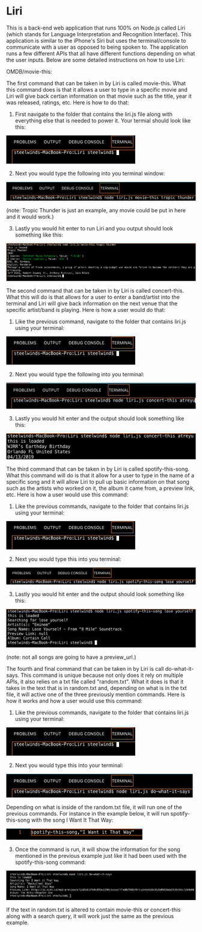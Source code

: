 # Liri
This is a back-end web application that runs 100% on Node.js called Liri (which stands for Language Interpretation and Recognition Interface). This application is similar to the iPhone's Siri but uses the terminal/console to communicate with a user as opposed to being spoken to. The application runs a few different APIs that all have different functions depending on what the user inputs. Below are some detailed instructions on how to use Liri: 

OMDB/movie-this:

The first command that can be taken in by Liri is called movie-this. What this command does is that it allows a user to type in a specific movie and Liri will give back certian information on that movie such as the title, year it was released, ratings, etc. Here is how to do that:

1. First navigate to the folder that contains the liri.js file along with everything else that is needed to power it. Your termial should look like this:

![alt text](https://github.com/wtsegars/Liri/blob/master/images/ScreenShot2019-04-15at9.38.02PM.png)

2. Next you would type the following into you terminal window: 

![alt text](https://github.com/wtsegars/Liri/blob/master/images/ScreenShot2019-04-15at9.50.05PM.png)

(note: Tropic Thunder is just an example, any movie could be put in here and it would work.)

3. Lastly you would hit enter to run Liri and you output should look something like this:

![alt text](https://github.com/wtsegars/Liri/blob/master/images/ScreenShot2019-04-15at9.52.40PM.png)

The second command that can be taken in by Liri is called concert-this. What this will do is that allows for a user to enter a band/artist into the terminal and Liri will give back information on the next venue that the specific artist/band is playing. Here is how a user would do that:

1. Like the previous command, navigate to the folder that contains liri.js using your terminal:

![alt text](https://github.com/wtsegars/Liri/blob/master/images/ScreenShot2019-04-15at9.38.02PM.png)

2. Next you would type the following into you terminal:

![alt text](https://github.com/wtsegars/Liri/blob/master/images/ScreenShot2019-04-16at12.34.24AM.png)

3. Lastly you would hit enter and the output should look something like this:

![alt text](https://github.com/wtsegars/Liri/blob/master/images/ScreenShot2019-04-16at12.35.55AM.png)

The third command that can be taken in by Liri is called spotify-this-song. What this command will do is that it allow for a user to type in the name of a specific song and it will allow Liri to pull up basic information on that song such as the artists who worked on it, the album it came from, a preview link, etc. Here is how a user would use this command:

1. Like the previous commands, navigate to the folder that contains liri.js using your terminal:

![alt text](https://github.com/wtsegars/Liri/blob/master/images/ScreenShot2019-04-15at9.38.02PM.png)

2. Next you would type this into you terminal: 

![alt text](https://github.com/wtsegars/Liri/blob/master/images/ScreenShot2019-04-16at12.46.51AM.png)

3. Lastly you would hit enter and the output should look something like this:

![alt text](https://github.com/wtsegars/Liri/blob/master/images/ScreenShot2019-04-16at12.47.32AM.png)

(note: not all songs are going to have a preview_url.)

The fourth and final command that can be taken in by Liri is call do-what-it-says. This command is unique because not only does it rely on multiple APIs, it also relies on a txt file called "random.txt". What it does is that it takes in the text that is in random.txt and, depending on what is in the txt file, it will active one of the three previously mention commands. Here is how it works and how a user would use this command:

1. Like the previous commands, navigate to the folder that contains liri.js using your terminal:

![alt text](https://github.com/wtsegars/Liri/blob/master/images/ScreenShot2019-04-15at9.38.02PM.png)

2. Next you would type this into your terminal:

![alt text](https://github.com/wtsegars/Liri/blob/master/images/ScreenShot2019-04-17at1.45.05PM.png)

Depending on what is inside of the random.txt file, it will run one of the previous commands. For instance in the example below, it will run spotify-this-song with the song I Want It That Way:

![alt text](https://github.com/wtsegars/Liri/blob/master/images/ScreenShot2019-04-17at1.45.41PM.png)

3. Once the command is run, it will show the information for the song mentioned in the previous example just like it had been used with the spotify-this-song command:

![alt text](https://github.com/wtsegars/Liri/blob/master/images/ScreenShot2019-04-17at1.46.04PM.png)

If the text in random.txt is altered to contain movie-this or concert-this along with a search query, it will work just the same as the previous example.
